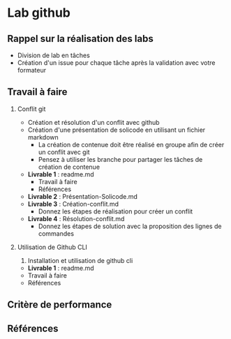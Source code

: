 # Lab github

## Rappel sur la réalisation des labs
- Division de lab en tâches 
- Création d'un issue pour chaque tâche après la validation avec votre formateur

## Travail à faire

1. Conflit git
   - Création et résolution d'un conflit avec github
   - Création d'une présentation de solicode en utilisant un fichier markdown
     - La création de contenue doit être réalisé en groupe afin de créer un conflit avec git
     - Pensez à utiliser les branche pour partager les tâches de création de contenue
   - **Livrable 1** : readme.md
     - Travail à faire
     - Références
   - **Livrable 2** : Présentation-Solicode.md
   - **Livrable 3** : Création-conflit.md
     - Donnez les étapes de réalisation pour créer un conflit 
   - **Livrable 4** : Résolution-conflit.md 
     - Donnez les étapes de solution avec la proposition des lignes de commandes

2. Utilisation de Github CLI
   1. Installation et utilisation de github cli
   - **Livrable 1** : readme.md
   - Travail à faire
   - Références


## Critère de performance

## Références
